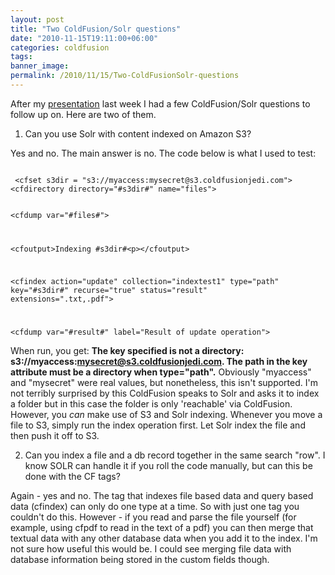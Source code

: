 ```yaml
---
layout: post
title: "Two ColdFusion/Solr questions"
date: "2010-11-15T19:11:00+06:00"
categories: coldfusion 
tags: 
banner_image: 
permalink: /2010/11/15/Two-ColdFusionSolr-questions
---
```


After my <a href="http://www.raymondcamden.com/index.cfm/2010/11/12/Slides-code-from-ColdFusionSolr-presentation">presentation</a> last week I had a few ColdFusion/Solr questions to follow up on. Here are two of them.
<!--more-->
<p>

1) Can you use Solr with content indexed on Amazon S3?

<p>

Yes and no. The main answer is no. The code below is what I used to test:

<p>

<code>
 &lt;cfset s3dir = "s3://myaccess:mysecret@s3.coldfusionjedi.com"&gt;
&lt;cfdirectory directory="#s3dir#" name="files"&gt;

&lt;cfdump var="#files#"&gt;

&lt;cfoutput&gt;Indexing #s3dir#&lt;p&gt;&lt;/cfoutput&gt;

&lt;cfindex action="update" collection="indextest1" type="path" key="#s3dir#"
		 recurse="true" status="result" extensions=".txt,.pdf"&gt;
		 
&lt;cfdump var="#result#" label="Result of update operation"&gt;
</code>

<p>

When run, you get: <b>The key specified is not a directory: s3://myaccess:mysecret@s3.coldfusionjedi.com. The path in the key attribute must be a directory when type="path".</b> Obviously "myaccess" and "mysecret" were real values, but nonetheless, this isn't supported. I'm not terribly surprised by this ColdFusion speaks to Solr and asks it to index a folder but in this case the folder is only 'reachable' via ColdFusion. However, you <i>can</i> make use of S3 and Solr indexing. Whenever you move a file to S3, simply run the index operation first. Let Solr index the file and then push it off to S3. 

<p>

2) Can you index a file and a db record together in the same search "row". I know SOLR can handle it if you roll the code manually, but can this be done with the CF tags?

<p>

Again - yes and no. The tag that indexes file based data and query based data (cfindex) can only do one type at a time. So with just one tag you couldn't do this. However - if you read and parse the file yourself (for example, using cfpdf to read in the text of a pdf) you can then merge that textual data with any other database data when you add it to the index. I'm not sure how useful this would be. I could see merging file data with database information being stored in the custom fields though.